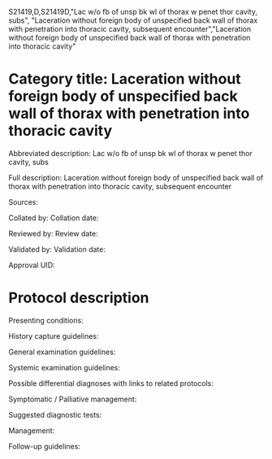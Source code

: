 S21419,D,S21419D,"Lac w/o fb of unsp bk wl of thorax w penet thor cavity, subs", "Laceration without foreign body of unspecified back wall of thorax with penetration into thoracic cavity, subsequent encounter","Laceration without foreign body of unspecified back wall of thorax with penetration into thoracic cavity"
# Category title: Laceration without foreign body of unspecified back wall of thorax with penetration into thoracic cavity

Abbreviated description: Lac w/o fb of unsp bk wl of thorax w penet thor cavity, subs

Full description: Laceration without foreign body of unspecified back wall of thorax with penetration into thoracic cavity, subsequent encounter

Sources:

Collated by:
Collation date:

Reviewed by:
Review date:

Validated by:
Validation date:

Approval UID:

# Protocol description

Presenting conditions:

History capture guidelines:

General examination guidelines:

Systemic examination guidelines:

Possible differential diagnoses with links to related protocols:

Symptomatic / Palliative management:

Suggested diagnostic tests:

Management:

Follow-up guidelines:
